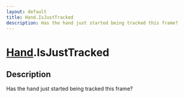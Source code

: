 ```yaml
---
layout: default
title: Hand.IsJustTracked
description: Has the hand just started being tracked this frame?
---
```

# [Hand]({{site.url}}/Pages/Reference/Hand.html).IsJustTracked

## Description
Has the hand just started being tracked this frame?

